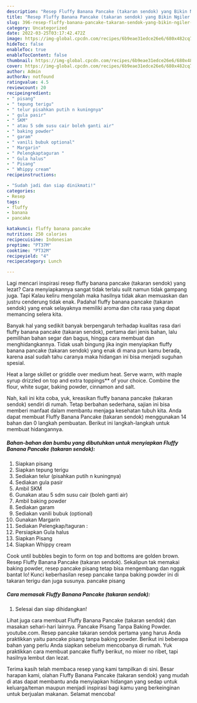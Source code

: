 ```yaml
---
description: "Resep Fluffy Banana Pancake (takaran sendok) yang Bikin Ngiler , Lezat Sekali"
title: "Resep Fluffy Banana Pancake (takaran sendok) yang Bikin Ngiler , Lezat Sekali"
slug: 396-resep-fluffy-banana-pancake-takaran-sendok-yang-bikin-ngiler-lezat-sekali
category: Uncategorized
date: 2022-03-25T03:17:42.472Z
image: https://img-global.cpcdn.com/recipes/6b9eae31edce26e6/680x482cq70/fluffy-banana-pancake-takaran-sendok-foto-resep-utama.jpg
hideToc: false
enableToc: true
enableTocContent: false
thumbnail: https://img-global.cpcdn.com/recipes/6b9eae31edce26e6/680x482cq70/fluffy-banana-pancake-takaran-sendok-foto-resep-utama.jpg
cover: https://img-global.cpcdn.com/recipes/6b9eae31edce26e6/680x482cq70/fluffy-banana-pancake-takaran-sendok-foto-resep-utama.jpg
author: Admin
authorAv: notfound
ratingvalue: 4.5
reviewcount: 20
recipeingredient:
- " pisang"
- " tepung terigu"
- " telur pisahkan putih n kuningnya"
- " gula pasir"
- " SKM"
- " atau 5 sdm susu cair boleh ganti air"
- " baking powder"
- " garam"
- " vanili bubuk optional"
- " Margarin"
- " Pelengkaptaguran "
- " Gula halus"
- " Pisang"
- " Whippy cream"
recipeinstructions:

- "Sudah jadi dan siap dinikmati!"
categories:
- Resep
tags:
- fluffy
- banana
- pancake

katakunci: fluffy banana pancake 
nutrition: 250 calories
recipecuisine: Indonesian
preptime: "PT37M"
cooktime: "PT32M"
recipeyield: "4"
recipecategory: Lunch

---
```



Lagi mencari inspirasi resep fluffy banana pancake (takaran sendok) yang lezat? Cara menyiapkannya sangat tidak terlalu sulit namun tidak gampang juga. Tapi Kalau keliru mengolah maka hasilnya tidak akan memuaskan dan justru cenderung tidak enak. Padahal fluffy banana pancake (takaran sendok) yang enak selayaknya memiliki aroma dan cita rasa yang dapat memancing selera kita.


Banyak hal yang sedikit banyak berpengaruh terhadap kualitas rasa dari fluffy banana pancake (takaran sendok), pertama dari jenis bahan, lalu pemilihan bahan segar dan bagus, hingga cara membuat dan menghidangkannya. Tidak usah bingung jika ingin menyiapkan fluffy banana pancake (takaran sendok) yang enak di mana pun kamu berada, karena asal sudah tahu caranya maka hidangan ini bisa menjadi suguhan spesial.

Heat a large skillet or griddle over medium heat. Serve warm, with maple syrup drizzled on top and extra toppings** of your choice. Combine the flour, white sugar, baking powder, cinnamon and salt.


Nah, kali ini kita coba, yuk, kreasikan fluffy banana pancake (takaran sendok) sendiri di rumah. Tetap berbahan sederhana, sajian ini bisa memberi manfaat dalam membantu menjaga kesehatan tubuh kita. Anda dapat membuat Fluffy Banana Pancake (takaran sendok) menggunakan 14 bahan dan 0 langkah pembuatan. Berikut ini langkah-langkah untuk membuat hidangannya.

<!--inarticleads1-->

##### Bahan-bahan dan bumbu yang dibutuhkan untuk menyiapkan Fluffy Banana Pancake (takaran sendok):

1. Siapkan  pisang
1. Siapkan  tepung terigu
1. Sediakan  telur (pisahkan putih n kuningnya)
1. Sediakan  gula pasir
1. Ambil  SKM
1. Gunakan  atau 5 sdm susu cair (boleh ganti air)
1. Ambil  baking powder
1. Sediakan  garam
1. Sediakan  vanili bubuk (optional)
1. Gunakan  Margarin
1. Sediakan  Pelengkap/taguran :
1. Persiapkan  Gula halus
1. Siapkan  Pisang
1. Siapkan  Whippy cream


Cook until bubbles begin to form on top and bottoms are golden brown. Resep Fluffy Banana Pancake (takaran sendok). Sekalipun tak memakai baking powder, resep pancake pisang tetap bisa mengembang dan nggak bantat lo! Kunci keberhasilan resep pancake tanpa baking powder ini di takaran terigu dan juga susunya. pancake pisang 

<!--inarticleads2-->

##### Cara memasak Fluffy Banana Pancake (takaran sendok):


1. Selesai dan siap dihidangkan!

Lihat juga cara membuat Fluffy Banana Pancake (takaran sendok) dan masakan sehari-hari lainnya. Pancake Pisang Tanpa Baking Powder. youtube.com. Resep pancake takaran sendok pertama yang harus Anda praktikkan yaitu pancake pisang tanpa baking powder. Berikut ini beberapa bahan yang perlu Anda siapkan sebelum mencobanya di rumah. Yuk praktikkan cara membuat pancake fluffy berikut, no mixer no ribet, tapi hasilnya lembut dan lezat. 

Terima kasih telah membaca resep yang kami tampilkan di sini. Besar harapan kami, olahan Fluffy Banana Pancake (takaran sendok) yang mudah di atas dapat membantu anda menyiapkan hidangan yang sedap untuk keluarga/teman maupun menjadi inspirasi bagi kamu yang berkeinginan untuk berjualan makanan. Selamat mencoba!
